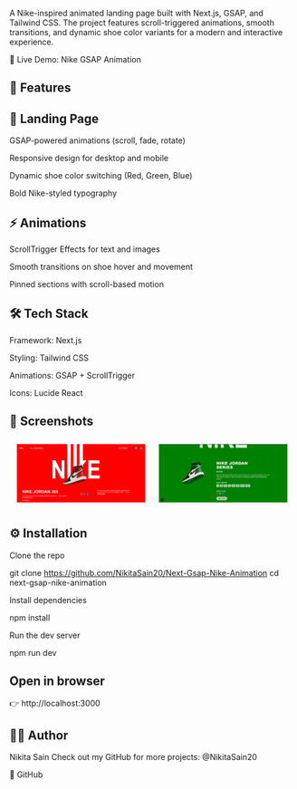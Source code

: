 A Nike-inspired animated landing page built with Next.js, GSAP, and Tailwind CSS.
The project features scroll-triggered animations, smooth transitions, and dynamic shoe color variants for a modern and interactive experience.

🔗 Live Demo: Nike GSAP Animation

## 🧩 Features

## 🎨 Landing Page

GSAP-powered animations (scroll, fade, rotate)

Responsive design for desktop and mobile

Dynamic shoe color switching (Red, Green, Blue)

Bold Nike-styled typography

## ⚡ Animations

ScrollTrigger Effects for text and images

Smooth transitions on shoe hover and movement

Pinned sections with scroll-based motion

## 🛠️ Tech Stack

Framework: Next.js

Styling: Tailwind CSS

Animations: GSAP + ScrollTrigger

Icons: Lucide React

## 📸 Screenshots

<div align="center">
  <img src="public/Screenshot1.png" width="45%" style="margin: 10px;" />
  <img src="public/Screenshot2.png" width="45%" style="margin: 10px;" />
</div>

## ⚙️ Installation

Clone the repo

git clone https://github.com/NikitaSain20/Next-Gsap-Nike-Animation
cd next-gsap-nike-animation

Install dependencies

npm install

Run the dev server

npm run dev

## Open in browser

👉 http://localhost:3000

## 🙋‍♀️ Author

Nikita Sain
Check out my GitHub for more projects: @NikitaSain20

🔗 GitHub
